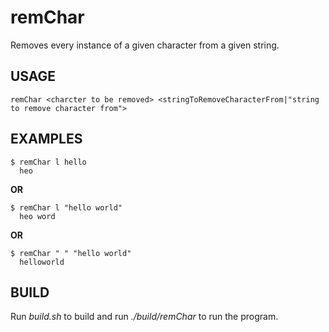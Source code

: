 # remChar
Removes every instance of a given character from a given string.

## USAGE
    remChar <charcter to be removed> <stringToRemoveCharacterFrom|"string to remove character from">

## EXAMPLES
    $ remChar l hello
      heo

**OR**

    $ remChar l "hello world"
      heo word

**OR**

    $ remChar " " "hello world"
      helloworld

## BUILD
Run _build.sh_ to build and run _./build/remChar_ to run the program.
